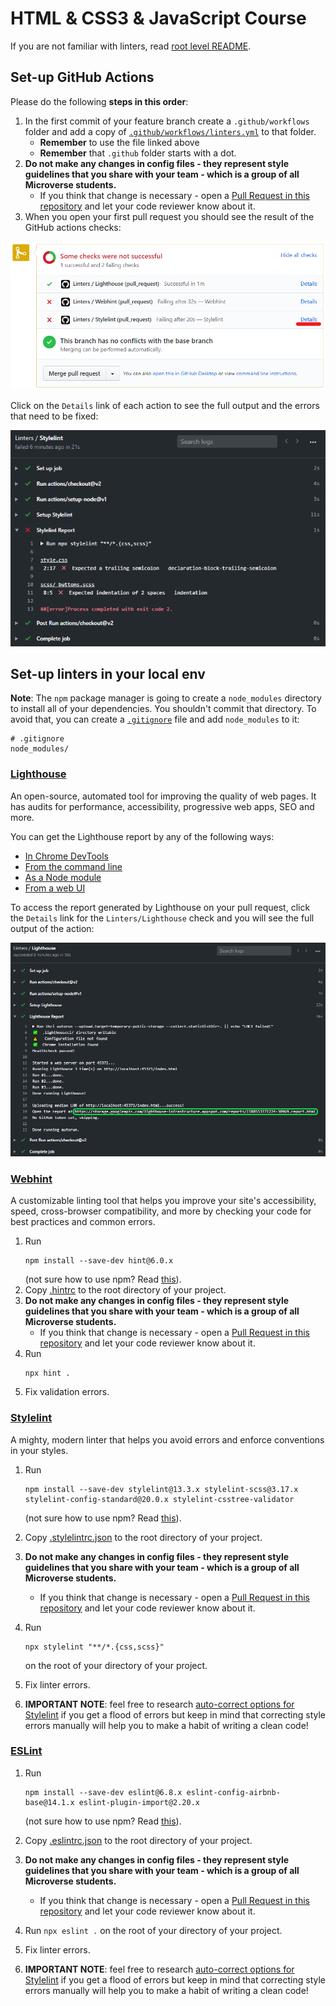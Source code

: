 # HTML & CSS3 & JavaScript Course

If you are not familiar with linters, read [root level README](../README.md).

## Set-up GitHub Actions

Please do the following **steps in this order**:

1. In the first commit of your feature branch create a `.github/workflows` folder and add a copy of [`.github/workflows/linters.yml`](.github/workflows/linters.yml) to that folder.
   - **Remember** to use the file linked above
   - **Remember** that `.github` folder starts with a dot.
2. **Do not make any changes in config files - they represent style guidelines that you share with your team - which is a group of all Microverse students.**
   - If you think that change is necessary - open a [Pull Request in this repository](../README.md#contributing) and let your code reviewer know about it.
3. When you open your first pull request you should see the result of the GitHub actions checks:

![gh actions checks](../assets/images/gh-actions-html-css-checks.png)

Click on the `Details` link of each action to see the full output and the errors that need to be fixed:

![gh actions failing checks](../assets/images/gh-actions-html-css-failing-checks.png)

## Set-up linters in your local env

**Note**: The `npm` package manager is going to create a `node_modules` directory to install all of your dependencies. You shouldn't commit that directory. To avoid that, you can create a [`.gitignore`](https://git-scm.com/docs/gitignore) file and add `node_modules` to it:

```
# .gitignore
node_modules/
```

### [Lighthouse](https://developers.google.com/web/tools/lighthouse)

An open-source, automated tool for improving the quality of web pages. It has audits for performance, accessibility, progressive web apps, SEO and more.

You can get the Lighthouse report by any of the following ways:

- [In Chrome DevTools](https://developers.google.com/web/tools/lighthouse#devtools)
- [From the command line](https://developers.google.com/web/tools/lighthouse#cli)
- [As a Node module](https://developers.google.com/web/tools/lighthouse#programmatic)
- [From a web UI](https://developers.google.com/web/tools/lighthouse#psi)

To access the report generated by Lighthouse on your pull request, click the `Details` link for the `Linters/Lighthouse` check and you will see the full output of the action:

![lighthouse report](../assets/images/lighthouse-report.png)

### [Webhint](https://webhint.io/)

A customizable linting tool that helps you improve your site's accessibility, speed, cross-browser compatibility, and more by checking your code for best practices and common errors.

1. Run
   ```
   npm install --save-dev hint@6.0.x
   ```
   (not sure how to use npm? Read [this](https://docs.npmjs.com/downloading-and-installing-node-js-and-npm)).
2. Copy [.hintrc](.hintrc) to the root directory of your project.
3. **Do not make any changes in config files - they represent style guidelines that you share with your team - which is a group of all Microverse students.**
   - If you think that change is necessary - open a [Pull Request in this repository](../README.md#contributing) and let your code reviewer know about it.
4. Run
   ```
   npx hint .
   ```
5. Fix validation errors.

### [Stylelint](https://stylelint.io/)

A mighty, modern linter that helps you avoid errors and enforce conventions in your styles.

1. Run

   ```
   npm install --save-dev stylelint@13.3.x stylelint-scss@3.17.x stylelint-config-standard@20.0.x stylelint-csstree-validator
   ```

   (not sure how to use npm? Read [this](https://docs.npmjs.com/downloading-and-installing-node-js-and-npm)).

2. Copy [.stylelintrc.json](./.stylelintrc.json) to the root directory of your project.
3. **Do not make any changes in config files - they represent style guidelines that you share with your team - which is a group of all Microverse students.**
   - If you think that change is necessary - open a [Pull Request in this repository](../README.md#contributing) and let your code reviewer know about it.
4. Run
   ```
   npx stylelint "**/*.{css,scss}"
   ```
   on the root of your directory of your project.
5. Fix linter errors.
6. **IMPORTANT NOTE**: feel free to research [auto-correct options for Stylelint](https://stylelint.io/user-guide/cli#autofixing-errors) if you get a flood of errors but keep in mind that correcting style errors manually will help you to make a habit of writing a clean code!

### [ESLint](https://eslint.org/)

1. Run 
   ```
   npm install --save-dev eslint@6.8.x eslint-config-airbnb-base@14.1.x eslint-plugin-import@2.20.x
   ``` 
   (not sure how to use npm? Read [this](https://docs.npmjs.com/downloading-and-installing-node-js-and-npm)).

2. Copy [.eslintrc.json](./.eslintrc.json) to the root directory of your project.
3. **Do not make any changes in config files - they represent style guidelines that you share with your team - which is a group of all Microverse students.**
    - If you think that change is necessary - open a [Pull Request in this repository](../README.md#contributing) and let your code reviewer know about it.
4. Run `npx eslint .` on the root of your directory of your project.
5. Fix linter errors.
6. **IMPORTANT NOTE**: feel free to research [auto-correct options for Stylelint](https://stylelint.io/user-guide/cli#autofixing-errors) if you get a flood of errors but keep in mind that correcting style errors manually will help you to make a habit of writing a clean code!
